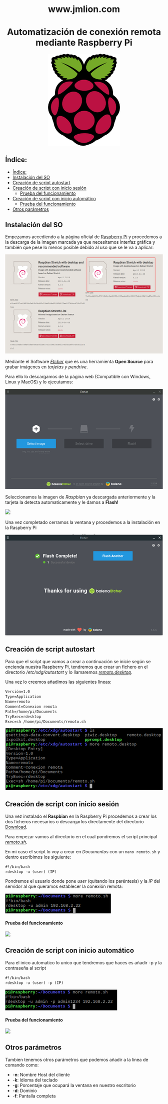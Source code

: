 <h1 align="center" url="www.jmlion.com"> www.jmlion.com </h1>
<center><h1> Automatización de conexión remota mediante Raspberry Pi </h1></center>

<p align="center">  <img src="img/logo-raspberry.png" alt="drawing" width="230" > </p>

## Índice:

- [Índice:](#%C3%ADndice)
- [Instalación del SO](#instalaci%C3%B3n-del-so)
- [Creación de script autostart](#creaci%C3%B3n-de-script-autostart)
- [Creación de script con inicio sesión](#creaci%C3%B3n-de-script-con-inicio-sesi%C3%B3n)
    - [Prueba del funcionamiento](#prueba-del-funcionamiento)
- [Creación de script con inicio automático](#creaci%C3%B3n-de-script-con-inicio-autom%C3%A1tico)
    - [Prueba del funcionamiento](#prueba-del-funcionamiento-1)
- [Otros parámetros](#otros-par%C3%A1metros)


## Instalación del SO

Empezamos accediendo a la página oficial de [Raspberry Pi](https://www.raspberrypi.org/downloads/raspbian/) y procedemos a la descarga de la imagen marcada ya que necesitamos interfaz gráfica y también que pese lo menos posible debido al uso que se le va a aplicar:

![](img/1.png)

Mediante el Software [*Etcher*](https://www.balena.io/etcher/) que es una herramienta **Open Source** para grabar imágenes en *tarjetas y pendrive*.

Para ello lo descargamos de la página web (Compatible con Windows, Linux y MacOS) y lo ejecutamos:

![](img/etcher.png)

Seleccionamos la imagen de *Raspbian* ya descargada anteriormente y la tarjeta la detecta automaticamente y le damos a **Flash!**

![](img/etcher2.png)

Una vez completado cerramos la ventana y procedemos a la instalación en la Raspberry Pi

![](img/etcher3.png)

## Creación de script autostart

Para que el script que vamos a crear a continuación se inicie según se encienda nuestra Raspberry Pi, tendremos que crear un fichero en el directorio */etc/xdg/autostart* y lo llamaremos [*remoto.desktop*](https://github.com/Wannaxry/script/blob/master/rdesktop%20autorun/Download/remoto.desktop).

Una vez lo creemos añadimos las siguientes líneas:

```[Desktop Entry]
Versión=1.0
Type=Application
Name=remoto
Comment=Conexion remota
Path=/home/pi/Documents
TryExec=rdesktop
Exec=sh /home/pi/Documents/remoto.sh
```

![](img/remoto-desktop.png)

## Creación de script con inicio sesión

Una vez instalado el **Raspbian** en la Raspberry Pi procedemos a crear los dos ficheros necesarios o descargarlos directamente del directorio [Download](https://github.com/Wannaxry/script/tree/master/rdesktop%20autorun/Download).

Para empezar vamos al directorio en el cual pondremos el script principal [*remoto.sh*](https://github.com/Wannaxry/script/blob/master/rdesktop%20autorun/Download/remoto.sh).

En mi caso el script lo voy a crear en *Documentos* con un `nano remoto.sh` y dentro escribimos los siguiente:

```
#!/bin/bash
rdesktop -u (user) (IP)
```

Pondremos el usuario donde pone *user* (quitando los paréntesis) y la *IP* del servidor al que queramos establecer la conexión remota:

![](img/remoto.png)

#### Prueba del funcionamiento

![](img/inicio-sesion.gif)

## Creación de script con inicio automático

Para el inico automatico lo unico que tendremos que haces es añadir -p y la contraseña al script

```
#!/bin/bash
rdesktop -u (user) -p (IP)
```

![](img/remoto(-p).png)

#### Prueba del funcionamiento

![](img/inicio-automatico.gif)


## Otros parámetros

Tambien tenemos otros parámetros que podemos añadir a la línea de comando como:

*   -**n**: Nombre Host del cliente
*   -**k**: Idioma del teclado
*   -**g**: Porcentaje que ocupará la ventana en nuestro escritorio
*   -**d**: Dominio
*   -**f**: Pantalla completa